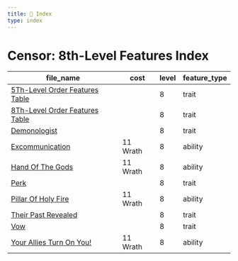 ```yaml
---
title: 📑 Index
type: index
---
```


# Censor: 8th-Level Features Index

| file_name                                                              | cost     | level | feature_type |
| ---------------------------------------------------------------------- | -------- | ----- | ------------ |
| [5Th-Level Order Features Table](5Th-Level%20Order%20Features%20Table) |          | 8     | trait        |
| [8Th-Level Order Features Table](8Th-Level%20Order%20Features%20Table) |          | 8     | trait        |
| [Demonologist](Demonologist)                                           |          | 8     | trait        |
| [Excommunication](Excommunication)                                     | 11 Wrath | 8     | ability      |
| [Hand Of The Gods](Hand%20Of%20The%20Gods)                             | 11 Wrath | 8     | ability      |
| [Perk](Perk)                                                           |          | 8     | trait        |
| [Pillar Of Holy Fire](Pillar%20Of%20Holy%20Fire)                       | 11 Wrath | 8     | ability      |
| [Their Past Revealed](Their%20Past%20Revealed)                         |          | 8     | trait        |
| [Vow](Vow)                                                             |          | 8     | trait        |
| [Your Allies Turn On You!](Your%20Allies%20Turn%20On%20You%21)         | 11 Wrath | 8     | ability      |
